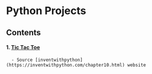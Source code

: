 # Python Projects #
## Contents ##
#### 1. [Tic Tac Toe](https://github.com/akashdiphazra/Journey_to_Python/blob/main/Projects/Tic_Tac_Toe.py)  
      - Source [inventwithpython](https://inventwithpython.com/chapter10.html) website
